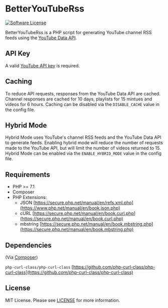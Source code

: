 # BetterYouTubeRss 
[![Software License](https://img.shields.io/badge/license-MIT-brightgreen.svg?style=flat-square)](LICENSE.md)

BetterYouTubeRss is a PHP script for generating YouTube channel RSS feeds using the [YouTube Data API](https://developers.google.com/youtube/v3/).

## API Key
A valid [YouTube API key](https://developers.google.com/youtube/registering_an_application) is required.

## Caching
To reduce API requests, responses from the YouTube Data API are cached.
Channel responses are cached for 10 days, playlists for 15 mintues and videos for 6 hours.
Caching can be disabled via the `DISABLE_CACHE` value in the config file.

## Hybrid Mode
Hybrid Mode uses YouTube's channel RSS feeds and the YouTube Data API to generate feeds. Enabling hybrid mode will reduce the number of requests made to the YouTube API, but will limit the number of videos returned to 15. Hybrid Mode can be enabled via the `ENABLE_HYBRID_MODE` value in the config file.

## Requirements

* PHP >= 7.1
* Composer
* PHP Extensions:
	* JSON [https://secure.php.net/manual/en/refs.xml.php](https://www.php.net/manual/en/book.json.php)
	* cURL [https://secure.php.net/manual/en/book.curl.php](https://secure.php.net/manual/en/book.curl.php)
	* mbstring [https://secure.php.net/manual/en/book.mbstring.php](https://secure.php.net/manual/en/book.mbstring.php)

## Dependencies
(Via [Composer](https://getcomposer.org/))

`php-curl-class/php-curl-class` [https://github.com/php-curl-class/php-curl-class](https://github.com/php-curl-class/php-curl-class)

## License

MIT License. Please see [LICENSE](LICENSE) for more information.
